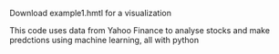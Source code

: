 Download example1.hmtl for a visualization 

This code uses data from Yahoo Finance to analyse stocks and make predctions using machine learning, all with python
